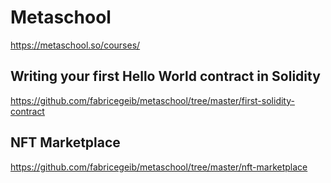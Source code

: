 # Metaschool

https://metaschool.so/courses/

## Writing your first Hello World contract in Solidity

https://github.com/fabricegeib/metaschool/tree/master/first-solidity-contract

## NFT Marketplace

https://github.com/fabricegeib/metaschool/tree/master/nft-marketplace